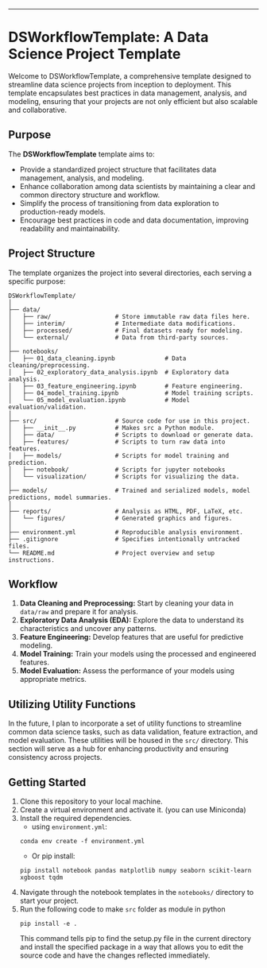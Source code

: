 ---

# DSWorkflowTemplate: A Data Science Project Template

Welcome to DSWorkflowTemplate, a comprehensive template designed to streamline data science projects from inception to deployment. This template encapsulates best practices in data management, analysis, and modeling, ensuring that your projects are not only efficient but also scalable and collaborative.

## Purpose

The **DSWorkflowTemplate** template aims to:

- Provide a standardized project structure that facilitates data management, analysis, and modeling.
- Enhance collaboration among data scientists by maintaining a clear and common directory structure and workflow.
- Simplify the process of transitioning from data exploration to production-ready models.
- Encourage best practices in code and data documentation, improving readability and maintainability.

## Project Structure

The template organizes the project into several directories, each serving a specific purpose:

```
DSWorkflowTemplate/
│
├── data/
│   ├── raw/                  # Store immutable raw data files here.
│   ├── interim/              # Intermediate data modifications.
│   ├── processed/            # Final datasets ready for modeling.
│   └── external/             # Data from third-party sources.
│
├── notebooks/
│   ├── 01_data_cleaning.ipynb              # Data cleaning/preprocessing.
│   ├── 02_exploratory_data_analysis.ipynb  # Exploratory data analysis.
│   ├── 03_feature_engineering.ipynb        # Feature engineering.
│   ├── 04_model_training.ipynb             # Model training scripts.
│   └── 05_model_evaluation.ipynb           # Model evaluation/validation.
│
├── src/                      # Source code for use in this project.
│   ├── __init__.py           # Makes src a Python module.
│   ├── data/                 # Scripts to download or generate data.
│   ├── features/             # Scripts to turn raw data into features.
│   ├── models/               # Scripts for model training and prediction.
│   ├── notebook/             # Scripts for jupyter notebooks
│   └── visualization/        # Scripts for visualizing the data.
│
├── models/                   # Trained and serialized models, model predictions, model summaries.
│
├── reports/                  # Analysis as HTML, PDF, LaTeX, etc.
│   └── figures/              # Generated graphics and figures.
│
├── environment.yml           # Reproducible analysis environment.
├── .gitignore                # Specifies intentionally untracked files.
└── README.md                 # Project overview and setup instructions.
```

## Workflow

1. **Data Cleaning and Preprocessing:** Start by cleaning your data in `data/raw` and prepare it for analysis.
2. **Exploratory Data Analysis (EDA):** Explore the data to understand its characteristics and uncover any patterns.
3. **Feature Engineering:** Develop features that are useful for predictive modeling.
4. **Model Training:** Train your models using the processed and engineered features.
5. **Model Evaluation:** Assess the performance of your models using appropriate metrics.

## Utilizing Utility Functions

In the future, I plan to incorporate a set of utility functions to streamline common data science tasks, such as data validation, feature extraction, and model evaluation. These utilities will be housed in the `src/` directory. This section will serve as a hub for enhancing productivity and ensuring consistency across projects.

## Getting Started

1. Clone this repository to your local machine.
2. Create a virtual environment and activate it. (you can use Miniconda)
3. Install the required dependencies.
    - using `environment.yml`:
    ```
    conda env create -f environment.yml
    ```
    - Or pip install:
    ```
    pip install notebook pandas matplotlib numpy seaborn scikit-learn xgboost tqdm
    ```
4. Navigate through the notebook templates in the `notebooks/` directory to start your project.
5. Run the following code to make `src` folder as module in python
    ```
    pip install -e .
    ```
    This command tells pip to find the setup.py file in the current directory and install the specified package in a way that allows you to edit the source code and have the changes reflected immediately.